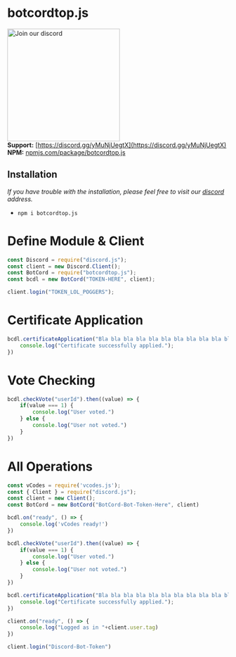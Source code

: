# botcordtop.js
<a href="https://discord.gg/yMuNjUegtX" target="_blank"><img src="https://img.devsforum.net/tr/img/h1Z2X3.png" alt="Join our discord" width="256"></a><br>
**Support:** [https://discord.gg/yMuNjUegtX](https://discord.gg/yMuNjUegtX) <br>
**NPM:** [npmjs.com/package/botcordtop.js](https://www.npmjs.com/package/botcordtop.js)<br>

## Installation
*If you have trouble with the installation, please feel free to visit our [discord](https://discord.gg/8ZBYQAS4Q9) address.*
- `npm i botcordtop.js`

# Define Module & Client
```js
const Discord = require("discord.js");
const client = new Discord.Client();
const BotCord = require("botcordtop.js");
const bcdl = new BotCord("TOKEN-HERE", client);

client.login("TOKEN_LOL_POGGERS");
```

# Certificate Application
```js
bcdl.certificateApplication("Bla bla bla bla bla bla bla bla bla bla bla bla...", () => {
    console.log("Certificate successfully applied.");
})
```

# Vote Checking
```js
bcdl.checkVote("userId").then((value) => {
    if(value === 1) {
        console.log("User voted.")
    } else {
        console.log("User not voted.")
    }
})
```


# All Operations
```js
const vCodes = require('vcodes.js');
const { Client } = require("discord.js");
const client = new Client();
const BotCord = new BotCord("BotCord-Bot-Token-Here", client)

bcdl.on("ready", () => {
    console.log('vCodes ready!')
})

bcdl.checkVote("userId").then((value) => {
    if(value === 1) {
        console.log("User voted.")
    } else {
        console.log("User not voted.")
    }
})

bcdl.certificateApplication("Bla bla bla bla bla bla bla bla bla bla bla bla...", () => {
    console.log("Certificate successfully applied.");
})

client.on("ready", () => {
    console.log("Logged as in "+client.user.tag)
})

client.login("Discord-Bot-Token")
```


